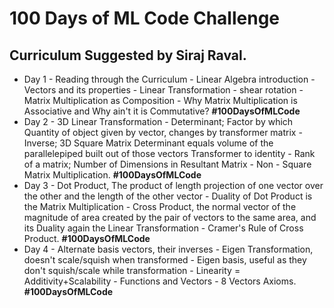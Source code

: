 # 100 Days of ML Code Challenge<br>
## Curriculum Suggested by Siraj Raval.
* Day 1 - Reading through the Curriculum - Linear Algebra introduction - Vectors and its properties - Linear Transformation - shear rotation - Matrix Multiplication as Composition - Why Matrix Multiplication is Associative and Why ain't it is Commutative? **#100DaysOfMLCode**<br>
* Day 2 - 3D Linear Transformation - Determinant; Factor by which Quantity of object given by vector, changes by transformer matrix - Inverse; 3D Square Matrix Determinant equals volume of the parallelepiped built out of those vectors Transformer to identity - Rank of a matrix; Number of Dimensions in Resultant Matrix - Non - Square Matrix Multiplication. **#100DaysOfMLCode**<br>
* Day 3 - Dot Product, The product of length projection of one vector over the other and the length of the other vector - Duality of Dot Product is the Matrix Multiplication - Cross Product, the normal vector of the magnitude of area created by the pair of vectors to the same area, and its Duality again the Linear Transformation - Cramer's Rule of Cross Product. **#100DaysOfMLCode**
* Day 4 - Alternate basis vectors, their inverses - Eigen Transformation, doesn't scale/squish when transformed - Eigen basis, useful as they don't squish/scale while transformation - Linearity = Additivity+Scalability - Functions and Vectors - 8 Vectors Axioms. **#100DaysOfMLCode**
